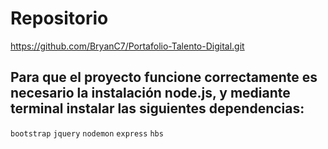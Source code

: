 # Repositorio
https://github.com/BryanC7/Portafolio-Talento-Digital.git
## Para que el proyecto funcione correctamente es necesario la instalación node.js, y mediante terminal instalar las siguientes dependencias:
```bootstrap```
```jquery```
```nodemon```
```express```
```hbs```